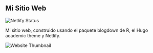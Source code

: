 ## Mi Sitio Web

<img src="https://camo.githubusercontent.com/b99b055d357aa8f4472f26ad9b35994ff0de75333c8ea74a1ca6c552caae65ce/68747470733a2f2f6170692e6e65746c6966792e636f6d2f6170692f76312f6261646765732f66633938656632662d636562612d343638342d616264352d6261373439656438643730382f6465706c6f792d737461747573" alt="Netlify Status" data-canonical-src="https://api.netlify.com/api/v1/badges/fc98ef2f-ceba-4684-abd5-ba749ed8d708/deploy-status" style="max-width:100%;">

Mi sitio web, construido usando el paquete blogdown de R, el Hugo academic theme y Netlify.

<img src="/francosbenitez/website/img/screen_web.png" alt="Website Thumbnail" style="max-width:100%;">
 
